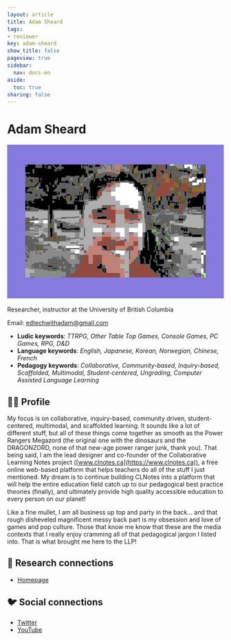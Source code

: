 ```yaml
---
layout: article
title: Adam Sheard
tags:
- reviewer
key: adam-sheard
show_title: false
pageview: true
sidebar:
  nav: docs-en
aside:
  toc: true
sharing: false
---
```


# Adam Sheard

<div class="card">
  <div class="card__image">
    <img class="image" src="/assets/images/llp-adam.png"/>
    <div class="overlay overlay--bottom">
      <p>Researcher, instructor at the University of British Columbia</p>
    </div>
  </div>
</div>

Email: [edtechwithadam@gmail.com](mailto:edtechwithadam@gmail.com)

- **Ludic keywords**: *TTRPG, Other Table Top Games, Console Games, PC Games, RPG, D&D*
- **Language keywords**: *English, Japanese, Korean, Norwegian, Chinese, French*
- **Pedagogy keywords**: *Collaborative, Community-based, Inquiry-based, Scaffolded, Multimodal, Student-centered, Ungrading, Computer Assisted Language Learning*

<!--more-->

## 👨‍🏫 Profile

My focus is on collaborative, inquiry-based, community driven, student-centered, multimodal, and scaffolded learning. It sounds like a lot of different stuff, but all of these things come together as smooth as the Power Rangers Megazord (the original one with the dinosaurs and the DRAGONZORD, none of that new-age power ranger junk, thank you). That being said, I am the lead designer and co-founder of the Collaborative Learning Notes project ([www.clnotes.ca](https://www.clnotes.ca)), a free online web-based platform that helps teachers do all of the stuff I just mentioned. My dream is to continue building CLNotes into a platform that will help the entire education field catch up to our pedagogical best practice theories (finally), and ultimately provide high quality accessible education to every person on our planet!

Like a fine mullet, I am all business up top and party in the back...  and that rough disheveled magnificent messy back part is my obsession and love of games and pop culture. Those that know me know that these are the media contexts that I really enjoy cramming all of that pedagogical jargon I listed into. That is what brought me here to the LLP!

## 🧪 Research connections

- [Homepage](www.clnotes.com)

## 🐦 Social connections

- [Twitter](https://www.twitter.com/edtechwithadam)
- [YouTube](https://www.youtube.com/channel/UCyLzXEMGgbuzNX9lrPQumDQ)